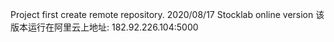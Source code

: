 Project first create remote repository.  2020/08/17
Stocklab online version
该版本运行在阿里云上地址: 182.92.226.104:5000
